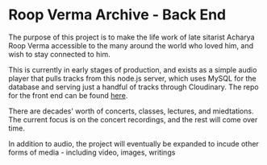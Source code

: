 # Roop Verma Archive - Back End

The purpose of this project is to make the life work of late sitarist Acharya Roop Verma accessible to the many around the world who loved him, and wish to stay connected to him.

This is currently in early stages of production, and exists as a simple audio player that pulls tracks from this node.js server, which uses MySQL for the database and serving just a handful of tracks through Cloudinary. The repo for the front end can be found <a href="https://github.com/tomekregulski/roop-verma-archive-client">here</a>.

There are decades' worth of concerts, classes, lectures, and miedtations. The current focus is on the concert recordings, and the rest will come over time.

In addition to audio, the project will eventually be expanded to incude other forms of media - including video, images, writings
